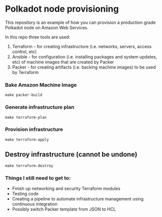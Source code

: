 # Polkadot node provisioning

This repository is an example of how you can provision a production grade Polkadot node on Amazon Web Services.

In this repo three tools are used:

1. Terraform - for creating infrastructure (i.e. networks, servers, access control, etc)
2. Ansible - for configuration (i.e. installing packages and system updates, etc) of machine images that are created by Packer
3. Packer - for creating artifacts (i.e. backing machine images) to be used by Terraform

### Bake Amazon Machine Image
```
make packer-build
```

### Generate infrastructure plan
```
make terraform-plan
```

### Provision infrastructure
```
make terraform-apply
```

## Destroy infrastructure (cannot be undone)
```
make terraform-destroy
```

### Things I still need to get to:
- Finish up networking and security Terraform modules
- Testing code
- Creating a pipeline to automate infrastructure management using continuous integration
- Possibly switch Packer template from JSON to HCL
